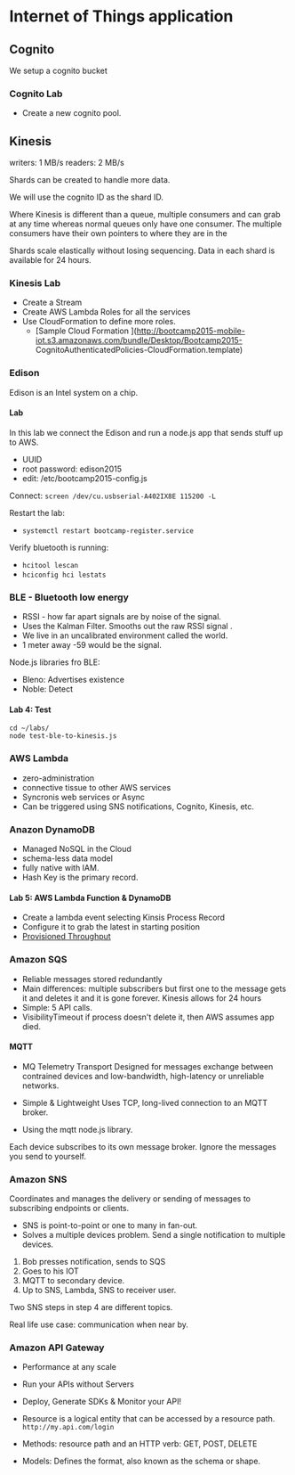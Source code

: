# Internet of Things application

## Cognito

We setup a cognito bucket 

### Cognito Lab

* Create a new cognito pool. 


## Kinesis

writers: 1 MB/s
readers: 2 MB/s

Shards can be created to handle more data.  

We will use the cognito ID as the shard ID. 

Where Kinesis is different than a queue, multiple consumers and can
grab at any time whereas normal queues only have one consumer.  The 
multiple consumers have their own pointers to where they are in the 

Shards scale elastically without losing sequencing.  Data in each
shard is available for 24 hours. 

### Kinesis Lab

* Create a Stream
* Create AWS Lambda Roles for all the services 
* Use CloudFormation to define more roles. 
  * [Sample Cloud Formation ](http://bootcamp2015-mobile-iot.s3.amazonaws.com/bundle/Desktop/Bootcamp2015- CognitoAuthenticatedPolicies-CloudFormation.template)

### Edison 

Edison is an Intel system on a chip. 

#### Lab

In this lab we connect the Edison and run a node.js app that sends stuff up to AWS. 
* UUID
* root password:  edison2015
* edit: /etc/bootcamp2015-config.js

Connect: ```screen /dev/cu.usbserial-A402IX8E 115200 -L```

Restart the lab: 
* ```systemctl restart bootcamp-register.service```

Verify bluetooth is running: 


* ```hcitool lescan```
* ```hciconfig hci lestats```



### BLE - Bluetooth low energy

* RSSI - how far apart signals are by noise of the signal. 
* Uses the Kalman Filter. Smooths out the raw RSSI signal . 
* We live in an uncalibrated environment called the world. 
* 1 meter away -59 would be the signal. 

Node.js libraries fro BLE: 
* Bleno: Advertises existence
* Noble: Detect

#### Lab 4: Test

```
cd ~/labs/
node test-ble-to-kinesis.js
```

### AWS Lambda

* zero-administration
* connective tissue to other AWS services
* Syncronis web services or Async
* Can be triggered using SNS notifications, Cognito, Kinesis, etc. 


### Anazon DynamoDB

* Managed NoSQL in the Cloud
* schema-less data model
* fully native with IAM. 
* Hash Key is the primary record.  

#### Lab 5: AWS Lambda Function & DynamoDB

* Create a lambda event selecting Kinsis Process Record
* Configure it to grab the latest in starting position
* [Provisioned Throughput](http://docs.aws.amazon.com/amazondynamodb/latest/developerguide/ProvisionedThroughputIntro.html)

### Amazon SQS

* Reliable messages stored redundantly
* Main differences: multiple subscribers but first one to the message gets it
and deletes it and it is gone forever.  Kinesis allows for 24 hours
* Simple: 5 API calls. 
* VisibilityTimeout if process doesn't delete it, then AWS assumes app died. 

#### MQTT
* MQ Telemetry Transport
  Designed for messages exchange between contrained devices and low-bandwidth, high-latency or unreliable networks.  

* Simple & Lightweight
  Uses TCP, long-lived connection to an MQTT broker.  

* Using the mqtt node.js library. 

Each device subscribes to its own message broker. Ignore the messages you send to yourself. 

### Amazon SNS

Coordinates and manages the delivery or sending of messages to subscribing endpoints or clients. 

* SNS is point-to-point or one to many in fan-out. 
* Solves a multiple devices problem.  Send a single notification to multiple devices. 

1. Bob presses notification, sends to SQS
2. Goes to his IOT
3. MQTT to secondary device. 
4. Up to SNS, Lambda, SNS to receiver user. 

Two SNS steps in step 4 are different topics. 

Real life use case: communication when near by. 

### Amazon API Gateway

* Performance at any scale
* Run your APIs without Servers
* Deploy, Generate  SDKs & Monitor your API!

* Resource is a logical entity that can be accessed by a resource path. ```http://my.api.com/login```
* Methods: resource path and an HTTP verb: GET, POST, DELETE
* Models: Defines the format, also known as the schema or shape. 
